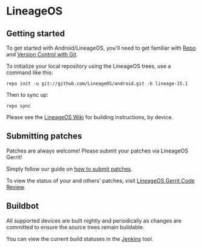 LineageOS
===========

Getting started
---------------

To get started with Android/LineageOS, you'll need to get
familiar with [Repo](https://source.android.com/source/using-repo.html) and [Version Control with Git](https://source.android.com/source/version-control.html).

To initialize your local repository using the LineageOS trees, use a command like this:
```
repo init -u git://github.com/LineageOS/android.git -b lineage-15.1
```
Then to sync up:
```
repo sync
```
Please see the [LineageOS Wiki](http://wiki.lineageos.org/) for building instructions, by device.


Submitting patches
------------------
Patches are always welcome! Please submit your patches via LineageOS Gerrit!

Simply follow our guide on [how to submit patches](https://wiki.lineageos.org/submitting-patch-howto.html).

To view the status of your and others' patches, visit [LineageOS Gerrit Code Review](http://review.lineageos.org/).


Buildbot
--------

All supported devices are built nightly and periodically as changes are committed to ensure the source trees remain buildable.

You can view the current build statuses in the [Jenkins](http://jenkins.lineageos.org) tool.
